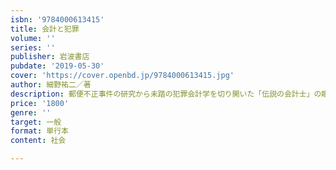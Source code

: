 ```yaml
---
isbn: '9784000613415'
title: 会計と犯罪
volume: ''
series: ''
publisher: 岩波書店
pubdate: '2019-05-30'
cover: 'https://cover.openbd.jp/9784000613415.jpg'
author: 細野祐二／著
description: 郵便不正事件の研究から未踏の犯罪会計学を切り開いた「伝説の会計士」の眼は日産ゴーン事件をも鋭く抉る．
price: '1800'
genre: ''
target: 一般
format: 単行本
content: 社会

---
```

